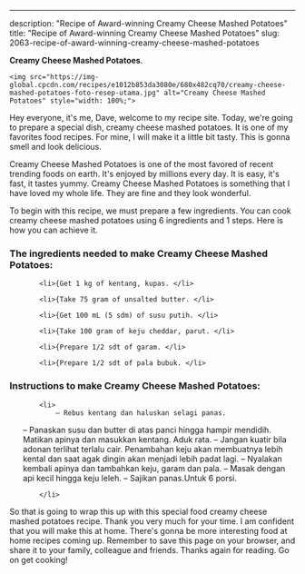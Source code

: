 ---
description: "Recipe of Award-winning Creamy Cheese Mashed Potatoes"
title: "Recipe of Award-winning Creamy Cheese Mashed Potatoes"
slug: 2063-recipe-of-award-winning-creamy-cheese-mashed-potatoes

<p>
	<strong>Creamy Cheese Mashed Potatoes</strong>. 
	
</p>
<p>
	
	<img src="https://img-global.cpcdn.com/recipes/e1012b853da3080e/680x482cq70/creamy-cheese-mashed-potatoes-foto-resep-utama.jpg" alt="Creamy Cheese Mashed Potatoes" style="width: 100%;">
	
	
</p>
<p>
	Hey everyone, it's me, Dave, welcome to my recipe site. Today, we're going to prepare a special dish, creamy cheese mashed potatoes. It is one of my favorites food recipes. For mine, I will make it a little bit tasty. This is gonna smell and look delicious.
</p>
	
<p>
	
</p>
<p>
	Creamy Cheese Mashed Potatoes is one of the most favored of recent trending foods on earth. It's enjoyed by millions every day. It is easy, it's fast, it tastes yummy. Creamy Cheese Mashed Potatoes is something that I have loved my whole life. They are fine and they look wonderful.
</p>

<p>
To begin with this recipe, we must prepare a few ingredients. You can cook creamy cheese mashed potatoes using 6 ingredients and 1 steps. Here is how you can achieve it.
</p>

<h3>The ingredients needed to make Creamy Cheese Mashed Potatoes:</h3>

<ol>
	
		<li>{Get 1 kg of kentang, kupas. </li>
	
		<li>{Take 75 gram of unsalted butter. </li>
	
		<li>{Get 100 mL (5 sdm) of susu putih. </li>
	
		<li>{Take 100 gram of keju cheddar, parut. </li>
	
		<li>{Prepare 1/2 sdt of garam. </li>
	
		<li>{Prepare 1/2 sdt of pala bubuk. </li>
	
</ol>
<p>
	
</p>

<h3>Instructions to make Creamy Cheese Mashed Potatoes:</h3>

<ol>
	
		<li>
			– Rebus kentang dan haluskan selagi panas.
– Panaskan susu dan butter di atas panci hingga hampir mendidih. Matikan apinya dan masukkan kentang. Aduk rata.
– Jangan kuatir bila adonan terlihat terlalu cair. Penambahan keju akan membuatnya lebih kental dan saat agak dingin akan menjadi lebih padat lagi.
– Nyalakan kembali apinya dan tambahkan keju, garam dan pala.
– Masak dengan api kecil hingga keju leleh.
– Sajikan panas.Untuk 6 porsi.
			
			
		</li>
	
</ol>

<p>
	
</p>

<p>
	So that is going to wrap this up with this special food creamy cheese mashed potatoes recipe. Thank you very much for your time. I am confident that you will make this at home. There's gonna be more interesting food at home recipes coming up. Remember to save this page on your browser, and share it to your family, colleague and friends. Thanks again for reading. Go on get cooking!
</p>
